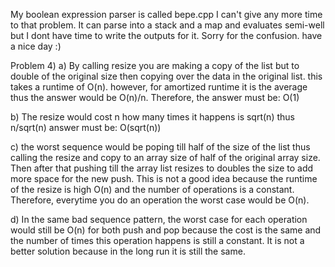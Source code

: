 My boolean expression parser is called bepe.cpp
I can't give any more time to that problem. It can parse into a stack and a map and evaluates 
semi-well but I dont have time to write the outputs for it. Sorry for the confusion. have a nice day :)

Problem 4)
a)
By calling resize you are making a copy of the list but to double of the original size
then copying over the data in the original list. this takes a runtime of O(n). however, 
for amortized runtime it is the average thus the answer would be O(n)/n. Therefore, the 
answer must be: O(1)

b)
The resize would cost n
how many times it happens is sqrt(n)
thus n/sqrt(n)
answer must be: O(sqrt(n))

c)
the worst sequence would be poping till half of the size of the list
thus calling the resize and copy to an array size of half of the original array size.
Then after that pushing till the array list resizes to doubles the size 
to add more space for the new push. This is not a good idea because the runtime of the 
resize is high O(n) and the number of operations is a constant. Therefore, everytime you 
do an operation the worst case would be O(n). 

d)
In the same bad sequence pattern, the worst case for each operation would still be O(n) for 
both push and pop because the cost is the same and the number of times this operation happens
 is still a constant. It is not a better solution because in the long run it is still the same. 
 


